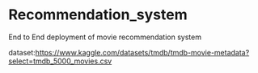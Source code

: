 # Recommendation_system
End to End deployment of movie recommendation system

dataset:https://www.kaggle.com/datasets/tmdb/tmdb-movie-metadata?select=tmdb_5000_movies.csv
